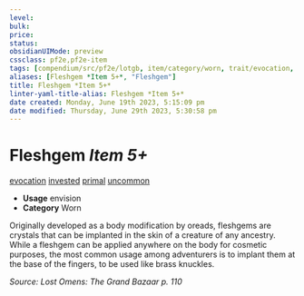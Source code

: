 ```yaml
---
level:
bulk:
price:
status:
obsidianUIMode: preview
cssclass: pf2e,pf2e-item
tags: [compendium/src/pf2e/lotgb, item/category/worn, trait/evocation, trait/invested, trait/primal, trait/uncommon]
aliases: [Fleshgem *Item 5+*, "Fleshgem"]
title: Fleshgem *Item 5+*
linter-yaml-title-alias: Fleshgem *Item 5+*
date created: Monday, June 19th 2023, 5:15:09 pm
date modified: Thursday, June 29th 2023, 5:30:58 pm
---
```


# Fleshgem *Item 5+*

[evocation](rules/traits/evocation.md) [invested](rules/traits/invested.md) [primal](rules/traits/primal.md) [uncommon](rules/traits/uncommon.md)  

- **Usage** envision
- **Category** Worn

Originally developed as a body modification by oreads, fleshgems are crystals that can be implanted in the skin of a creature of any ancestry. While a fleshgem can be applied anywhere on the body for cosmetic purposes, the most common usage among adventurers is to implant them at the base of the fingers, to be used like brass knuckles.

*Source: Lost Omens: The Grand Bazaar p. 110*
